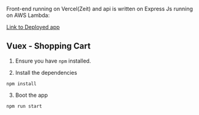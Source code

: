 Front-end running on Vercel(Zeit) and api is written on Express Js running on AWS Lambda:

[Link to Deployed app](https://shopping-cart-five-omega.vercel.app)

## Vuex - Shopping Cart

1. Ensure you have `npm` installed.

2. Install the dependencies

```
npm install
```

3. Boot the app

```
npm run start
```

